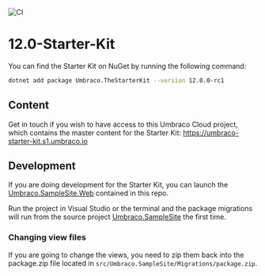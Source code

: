 ![CI](https://github.com/umbraco/The-Starter-Kit/workflows/CI/badge.svg?branch=dev-v8)

# 12.0-Starter-Kit

You can find the Starter Kit on NuGet by running the following command:

```bash
dotnet add package Umbraco.TheStarterKit --version 12.0.0-rc1
```

## Content

Get in touch if you wish to have access to this Umbraco Cloud project, which contains the master content for the Starter Kit:
https://umbraco-starter-kit.s1.umbraco.io

## Development

If you are doing development for the Starter Kit, you can launch the [Umbraco.SampleSite.Web](examples/Umbraco.SampleSite.Web/) contained in this repo.

Run the project in Visual Studio or the terminal and the package migrations will run from the source project [Umbraco.SampleSite](src/Umbraco.SampleSite/) the first time.

### Changing view files

If you are going to change the views, you need to zip them back into the package.zip file located in `src/Umbraco.SampleSite/Migrations/package.zip`.
